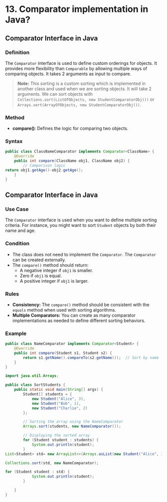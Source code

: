 # 13. Comparator implementation in Java?


## Comparator Interface in Java

### Definition
The `Comparator` interface is used to define custom orderings for objects. It provides more flexibility than `Comparable` by allowing multiple ways of comparing objects. It takes 2 arguments as input to compare.

> **Note:** This sorting is a custom sorting which is implemented in another class and used when we are sorting objects. It will take 2 arguments. We can sort objects with `Collections.sort(ListOfObjects, new StudentComparatorObj())` or `Arrays.sort(ArrayOfObjects, new StudentComparatorObj())`.

### Method
- **compare()**: Defines the logic for comparing two objects.

### Syntax
```java
public class ClassNameComparator implements Comparator<ClassName> {
    @Override
    public int compare(ClassName obj1, ClassName obj2) {
        // Comparison logic
return obj1.getAge()-obj2.getAge();
    }
}
```

## Comparator Interface in Java

### Use Case
The `Comparator` interface is used when you want to define multiple sorting criteria. For instance, you might want to sort `Student` objects by both their name and age.

### Condition
- The class does not need to implement the `Comparator`. The `Comparator` can be created externally.
- The `compare()` method should return:
  - A negative integer if `obj1` is smaller.
  - Zero if `obj1` is equal.
  - A positive integer if `obj1` is larger.

### Rules
- **Consistency:** The `compare()` method should be consistent with the `equals` method when used with sorting algorithms.
- **Multiple Comparators:** You can create as many comparator implementations as needed to define different sorting behaviors.

### Example

```java
public class NameComparator implements Comparator<Student> {
    @Override
    public int compare(Student s1, Student s2) {
        return s1.getName().compareTo(s2.getName());  // Sort by name
    }
}
```


```java
import java.util.Arrays;

public class SortStudents {
    public static void main(String[] args) {
        Student[] students = {
            new Student("Alice", 3),
            new Student("Bob", 1),
            new Student("Charlie", 2)
        };

        // Sorting the array using the NameComparator
        Arrays.sort(students, new NameComparator());

        // Displaying the sorted array
        for (Student student : students) {
            System.out.println(student);
        }
List<Student> std= new ArrayList<>(Arrays.asList(new Student("Alice", 3), new Student("Bob", 1), new Student("Charlie", 2)));

Collections.sort(std, new NameComparator);

for (Student student : std) {
            System.out.println(student);
        }

    }
}


```
